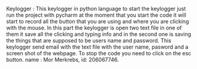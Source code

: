Keylogger :
This keylogger in python language
to start the keylogger just run the project with pycharm 
at the moment that you start the code it will start to record  all the button that you are using and where you are clicking with the mouse.
In this part the keylogger is open two text file in one of them it save all the clicking and typing info and in the second one is saving the  things that are supposed to be users name and password.
This keylogger send email with the text file with the user name, pasword and a screen shot of the webpage.
To stop the code you need to click on the esc button.
name : Mor Merkrebs, id: 206067746.







